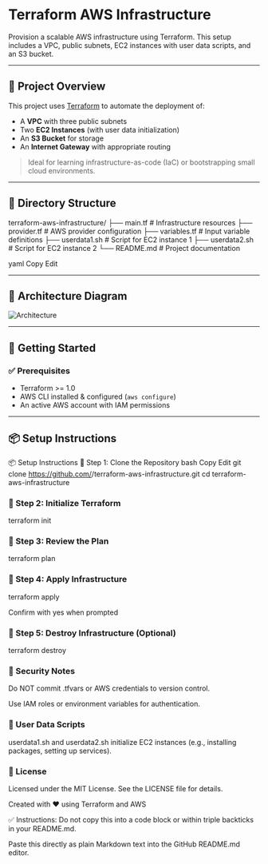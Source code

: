 # Terraform AWS Infrastructure

Provision a scalable AWS infrastructure using Terraform. This setup includes a VPC, public subnets, EC2 instances with user data scripts, and an S3 bucket.

---

## 📌 Project Overview

This project uses [Terraform](https://www.terraform.io/) to automate the deployment of:

- A **VPC** with three public subnets  
- Two **EC2 Instances** (with user data initialization)  
- An **S3 Bucket** for storage  
- An **Internet Gateway** with appropriate routing  

> Ideal for learning infrastructure-as-code (IaC) or bootstrapping small cloud environments.

---

## 📁 Directory Structure

terraform-aws-infrastructure/
├── main.tf # Infrastructure resources
├── provider.tf # AWS provider configuration
├── variables.tf # Input variable definitions
├── userdata1.sh # Script for EC2 instance 1
├── userdata2.sh # Script for EC2 instance 2
└── README.md # Project documentation

yaml
Copy
Edit

---

## 🧱 Architecture Diagram

![Architecture](images/aws-infra-diagram.png)  
<!-- Replace this path with your actual image path or remove if not used -->

---

## 🚀 Getting Started

### ✅ Prerequisites

- Terraform >= 1.0
- AWS CLI installed & configured (`aws configure`)
- An active AWS account with IAM permissions

---

## 📦 Setup Instructions

📦 Setup Instructions
🔹 Step 1: Clone the Repository
bash
Copy
Edit
git clone https://github.com/<your-username>/terraform-aws-infrastructure.git
cd terraform-aws-infrastructure

### 🔹 Step 2: Initialize Terraform
terraform init

### 🔹 Step 3: Review the Plan
terraform plan

### 🔹 Step 4: Apply Infrastructure
terraform apply

Confirm with yes when prompted

### 🔹 Step 5: Destroy Infrastructure (Optional)

terraform destroy


### 🔐 Security Notes
Do NOT commit .tfvars or AWS credentials to version control.

Use IAM roles or environment variables for authentication.

### 🧾 User Data Scripts
userdata1.sh and userdata2.sh initialize EC2 instances (e.g., installing packages, setting up services).

### 📄 License
Licensed under the MIT License. See the LICENSE file for details.

Created with ❤️ using Terraform and AWS

✅ Instructions:
Do not copy this into a code block or within triple backticks in your README.md.

Paste this directly as plain Markdown text into the GitHub README.md editor.

